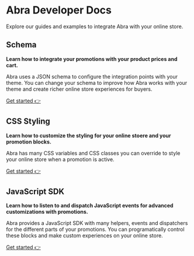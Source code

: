 # Abra Developer Docs

Explore our guides and examples to integrate Abra with your online store.

## Schema

**Learn how to integrate your promotions with your product prices and cart.**

Abra uses a JSON schema to configure the integration points with your theme. You can change your schema to improve how Abra works with your theme and create richer online store experiences for buyers.

[Get started 👉](schema.md 'Schema | Abra Developer Docs')

## CSS Styling

**Learn how to customize the styling for your online stoere and your promotion blocks.**

Abra has many CSS variables and CSS classes you can override to style your online store when a promotion is active.

[Get started 👉](css.md 'Styling | Abra Developer Docs')

## JavaScript SDK

**Learn how to listen to and dispatch JavaScript events for advanced customizations with promotions.**

Abra provides a JavaScript SDK with many helpers, events and dispatchers for the different parts of your promotions. You can programatically control these blocks and make custom experiences on your online store.

[Get started 👉](js.md 'JS SDK | Abra Developer Docs')
